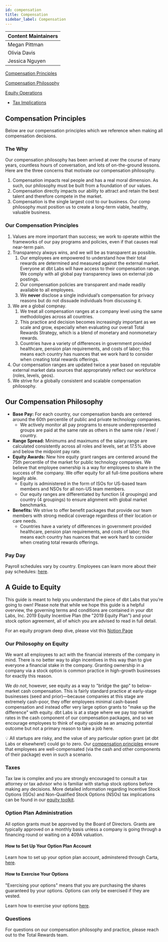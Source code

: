 ```yaml
---
id: compensation
title: Compensation
sidebar_label: Compensation
---
```


| Content Maintainers |
|---|
| Megan Pittman |
| Olivia Davis |
| Jessica Nguyen |

[Compensation Principles](#compensation-principles)

[Compensation Philosophy](#our-compensation-philosophy)

[Equity Operations](#a-guide-to-equity)
- [Tax Implications](#taxes)

## Compensation Principles

Below are our compensation principles which we reference when making all compensation decisions.

### The Why

Our compensation philosophy has been arrived at over the course of many years, countless hours of conversation, and lots of on-the-ground lessons. Here are the three concerns that motivate our compensation philosophy.

1. Compensation impacts real people and has a real moral dimension. As such, our philosophy must be built from a foundation of our values.
2. Compensation directly impacts our ability to attract and retain the best talent and therefore compete in the market.
3. Compensation is the single largest cost to our business. Our comp philosophy must position us to create a long-term viable, healthy, valuable business.

### Our Compensation Principles

1. Values are more important than success; we work to operate within the frameworks of our pay programs and policies, even if that causes real near-term pain. 
2. Transparency always wins, and we will be as transparent as possible. 
    1. Our employees are empowered to understand how their total rewards are determined and measured against the external market. Everyone at dbt Labs will have access to their compensation range. We comply with all global pay transparency laws on external job postings.
    2. Our compensation policies are transparent and made readily available to all employees.
    3. We **never** disclose a single individual’s compensation for privacy reasons but do not dissuade individuals from discussing it.
3. We are a global compnay.
    1. We treat all compensation ranges at a company level using the same methodologies across all countries. 
    2. This practice and decision becomes increasingly important as we scale and grow, especially when evaluating our overall Total Rewards Strategy, which is a blend of monetary and nonmonetary rewards.
    3. Countries have a variety of differences in government provided healthcare, pension plan requirements, and costs of labor; this means each country has nuances that we work hard to consider when creating total rewards offerings.
4. Our compensation ranges are updated twice a year based on reputable external market data sources that appropriately reflect our workforce (roles, levels, geos).
5. We strive for a globally consistent and scalable compensation philosophy.

## Our Compensation Philosophy

- **Base Pay:** For each country, our compensation bands are centered around the 60th percentile of public and private technology companies. 
    - We actively monitor all pay programs to ensure underrepresented groups are paid at the same rate as others in the same role / level / country.
- **Range Spread:** Minimums and maximums of the salary range are calculated consistently across all roles and levels, set at 17.5% above and below the midpoint pay rate.
- **Equity Awards:** New hire equity grant ranges are centered around the 75th percentile of the market for public technology companies. We believe that employee ownership is a way for employees to share in the success of the company. We offer equity for all full-time positions where legally able. 
    - Equity is administered in the form of ISOs for US-based team members and NSOs for all non-US team members. 
    - Our equity ranges are differentiated by function (4 groupings) and country (4 groupings) to ensure alignment with global market benchmarks.
- **Benefits:** We strive to offer benefit packages that provide our team members with strong medical coverage regardless of their location or care needs. 
    - Countries have a variety of differences in government provided healthcare, pension plan requirements, and costs of labor; this means each country has nuances that we work hard to consider when creating total rewards offerings. 

### Pay Day

Payroll schedules vary by country. Employees can learn more about their pay schedules: [here](https://www.notion.so/dbtlabs/Payroll-Schedules-1c14ff45ae7e4388b76a69ac2b83abf8?pvs=4).

## A Guide to Equity

This guide is meant to help you understand the piece of dbt Labs that you’re going to own! Please note that while we hope this guide is a helpful overview, the governing terms and conditions are contained in your dbt Labs, Inc. 2019 Equity Incentive Plan (the "2019 Equity Plan") and your stock option agreement, all of which you are advised to read in full detail.

For an equity program deep dive, please vist this [Notion Page](https://www.notion.so/dbtlabs/Equity-Toolkit-17bbb38ebda78084b91dd07c78a8950c?pvs=4)

### Our Philosophy on Equity

We want all employees to act with the financial interests of the company in mind. There is no better way to align incentives in this way than to give everyone a financial stake in the company. Granting ownership in a company via a stock option is common practice in high-growth businesses for exactly this reason.

We *do not*, however, see equity as a way to "bridge the gap" to below-market cash compensation. This is fairly standard practice at early-stage businesses (seed and prior)—because companies at this stage are extremely cash-poor, they offer employees minimal cash-based compensation and instead offer very large option grants to "make up the difference" with equity. dbt Labs is at a stage where we pay top market rates in the cash component of our compensation packages, and so we encourage employees to think of equity upside as an amazing potential outcome but not a primary reason to take a job here.

💡 All startups are risky, and the value of any particular option grant (at dbt Labs or elsewhere!) could go to zero. Our [compensation principles](#compensation-principles) ensure that employees are well-compensated (via the cash and other components of their package) even in such a scenario.

### Taxes

Tax law is complex and you are strongly encouraged to consult a tax attorney or tax advisor who is familiar with startup stock options before making any decisions. More detailed information regarding Incentive Stock Options (ISOs) and Non-Qualified Stock Options (NSOs) tax implications can be found in our [equity toolkit](https://www.notion.so/dbtlabs/Equity-Toolkit-17bbb38ebda78084b91dd07c78a8950c).

### Option Plan Administration

All option grants must be approved by the Board of Directors. Grants are typically approved on a monthly basis unless a company is going through a financing round or waiting on a 409A valuation. 

#### How to Set Up Your Option Plan Account

Learn how to set up your option plan account, adminstered through Carta, [here](https://www.notion.so/dbtlabs/Equity-Toolkit-17bbb38ebda78084b91dd07c78a8950c?pvs=4#17bbb38ebda780b9bb40d4650ea34966).

#### How to Exercise Your Options

"Exercising your options" means that you are purchasing the shares guaranteed by your options. Options can only be exercised if they are vested. 

Learn how to exercise your options [here](https://www.notion.so/dbtlabs/Equity-Toolkit-17bbb38ebda78084b91dd07c78a8950c?pvs=4#17bbb38ebda78061834bc1b7018954fc).

### Questions

For questions on our compensation philosophy and practice, please reach out to the Total Rewards team.

